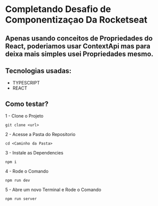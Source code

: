 # Completando Desafio de Componentizaçao Da Rocketseat

## Apenas usando conceitos de Propriedades do React, poderiamos usar ContextApi mas para deixa mais simples usei Propriedades mesmo.

## Tecnologias usadas:
- TYPESCRIPT
- REACT


## Como testar?
1 - Clone o Projeto
```
git clone <url>
```
2 - Acesse a Pasta do Repositorio
```
cd <Caminho da Pasta>
```

3 - Instale as Dependencies
```
npm i
```

4 - Rode o Comando
```
npm run dev
```

5 - Abre um novo Terminal e Rode o Comando
```
npm run server
```
